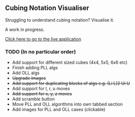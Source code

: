 ## Cubing Notation Visualiser

Struggling to understand cubing notation? Visualise it.

A work in progress.

[Click here to go to the live application](http://ben-dale.github.io/cubing-notation-visualiser/)

### TODO (In no particular order)
- Add support for different sized cubes (4x4, 5x5, 6x6 etc)
- Finish adding PLL algs
- Add OLL algs
- ~~Upgrade images~~
- ~~Add support for duplicating blocks of algs e.g. (Li L)2 Ui U~~
- Add support for l, r, u moves
- ~~Add support for x, y, z moves~~
- Add scramble button
- Move PLL and OLL algorithms into own tabbed section
- Add images for PLL and OLL cases (clickable)
